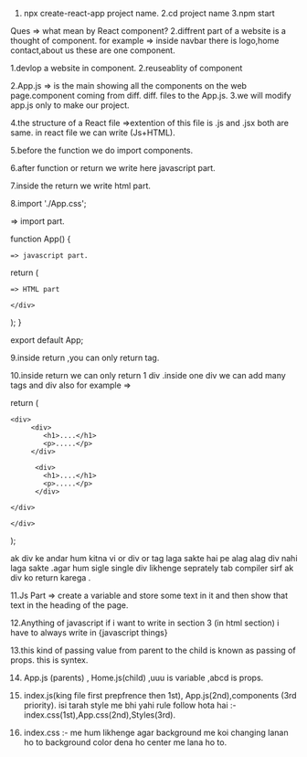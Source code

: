 1. npx create-react-app project name.
2.cd project name
3.npm start

Ques => what mean by React component?
2.diffrent part of a website is a thought  of component.
for example => inside navbar there is logo,home contact,about us these are one component.

1.devlop a website in component.
2.reuseablity of component

2.App.js => is the main showing all the components on the web page.component coming from diff. diff. files  to the App.js.
3.we will modify app.js only to make our project.

4.the structure of a React file =>extention of this file is .js and .jsx both are same. in react file we can write (Js+HTML).

5.before the function we do import components.

6.after function or return we write here javascript part.

7.inside the  return we write html part.

8.import './App.css';

=> import part.

function App() {

    => javascript part.

  return (
    <div className="App">

    => HTML part

    </div>
  );
}

export default App;

9.inside return ,you can only return tag.

10.inside return we can only return 1 div .inside one div we can add many tags and div also for example =>

return (
    <div className="App">

    <div>
         <div>
            <h1>....</h1>
            <p>.....</p>
         </div>
          
          <div>
            <h1>....</h1>
            <p>.....</p>
          </div>

    </div>

    </div>
  );

  ak div ke andar hum kitna vi or div or tag laga sakte hai pe alag alag div nahi laga sakte .agar hum sigle single div likhenge seprately tab compiler sirf ak div ko return karega .


  11.Js Part => create a variable and store  some text in it and then show that text in the heading of the page.

  12.Anything of javascript if i want to write in section 3 (in html section) i have to always write in 
  {javascript things}

  13.this kind of passing value from parent to the child is known as passing of props.
  this is syntex.
  <Home heading = {heading}/>

  14. App.js (parents) , Home.js(child) ,uuu is variable ,abcd is props.

  15. index.js(king file first prepfrence then 1st), App.js(2nd),components (3rd priority).
  isi tarah style me bhi yahi rule follow hota hai :- index.css(1st),App.css(2nd),Styles(3rd).

  16. index.css :- me hum likhenge agar background me koi changing lanan ho to background color dena ho center me lana ho to. 
